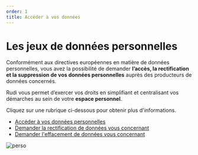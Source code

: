 ```yaml
---
order: 1
title: Accéder à vos données
---
```


# Les jeux de données personnelles

Conformément aux directives européennes en matière de données personnelles, vous avez la possibilité de demander **l’accès, la rectification et la suppression de vos données personnelles** auprès des producteurs de données concernés.

Rudi vous permet d’exercer vos droits en simplifiant et centralisant vos démarches au sein de votre **espace personnel**.

Cliquez sur une rubrique ci-dessous pour obtenir plus d'informations.

- [Accéder à vos données personnelles]({{site.url}}/donnees_personnelles/access/)
- [Demander la rectification de données vous concernant]({{site.url}}donnees_personnelles/rectification/)
- [Demander l'effacement de données vous concernant]({{site.url}}donnees_personnelles/effacement/)

![perso]({{site.url}}/assets/images/personal-data/personal-data-1.png)
